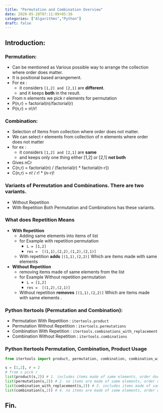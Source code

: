```yaml
---
title: "Permutation and Combination Overview"
date: 2020-05-28T07:11:09+05:30
categories: ["Algorithms","Python"]
draft: false
---
```

## Introduction:
### Permutation:
- Can be mentioned as Various possible way to arrange the collection where order does matter.
- It is positional based arrangement.
- For ex :
    - it considers ```[1,2] and [2,1]``` are **different**.
    - and it keeps **both** in the result.
- From n elements we pick r elements for permutation 
- P(n,r) = factorial(n)/factorial(r)
- P(n,r) = n!/r!

### Combination:

- Selection of Items from collection where order does not matter.
- We can select r elements from collection of n elements where order does not matter
- for ex : 
   - it considers ```[1,2] and [2,1]``` are  **same**
   - and keeps only one thing either [1,2] or [2,1] **not both**
- Gives nCr
- C(n,r) = factorial(n) / (factorial(r) * factorial(n-r))
- C(n,r) = n! / r! * (n-r)!

### Variants of Permutation and Combinations. There are two variants.
- Without Repetition
- With Repetition
Both Permutation and Combinations has these variants.

### What does Repetition Means
- **With Repetition**
   - Adding same elements into items of list
   - for Example with repetition permutation
     - ```L = [1,2] ```
     -  ``` res =  [(1,1),(2,2),(1,2),(2,1)] ```
   - With repetition **adds** ```[(1,1),(2,2)]``` Which are items made with same elements
- **Without Repetition**
   - removing items made of same elements from the list
   - for Example Without repetition permutation
     - ```L = [1,2] ```
     -  ``` res =  [(1,2),(2,1)] ```
   - Without repetition **removes** ```[(1,1),(2,2)]``` Which are items made with same elements .

   
### Python Itertools (Permutation and Combination):
- Permutation With Repetition  : ```itertools.product```
- Permutation Without Repetition : ```itertools.permutations```
- Combination With Repetition : ```itertools.combinations_with_replacement```
- Combination Without Repetition : ```itertools.combinations```

### Python Itertools Permutation, Combination, Product Usage
```python
from itertools import product, permutation, combination, combination_with_replacement

s = [1,2], r = 2
# from s pick r 
list(product(s,2)) # 1. includes items made of same elements, order does matter.
list(permutation(s,2)) # 2. no items are made of same elements, order does matter.
list(combination_with_replacement(s,2)) # 3. includes items made of same elements, order does not matter
list(combination(s,2)) # 4. no items are made of same elements, order does not matter.

```
## Fin.